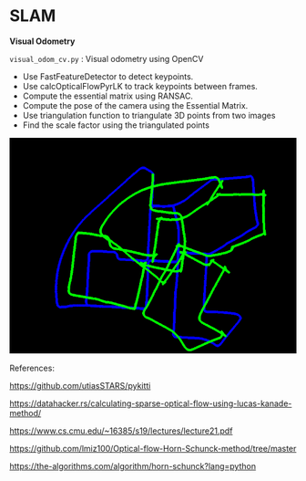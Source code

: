 # SLAM

**Visual Odometry**

`visual_odom_cv.py` : Visual odometry using OpenCV
- Use FastFeatureDetector to detect keypoints.
- Use calcOpticalFlowPyrLK to track keypoints between frames.
- Compute the essential matrix using RANSAC.
- Compute the pose of the camera using the Essential Matrix.
- Use triangulation function to triangulate 3D points from two images
- Find the scale factor using the triangulated points

![](map.png)

References:

https://github.com/utiasSTARS/pykitti

https://datahacker.rs/calculating-sparse-optical-flow-using-lucas-kanade-method/

https://www.cs.cmu.edu/~16385/s19/lectures/lecture21.pdf

https://github.com/lmiz100/Optical-flow-Horn-Schunck-method/tree/master

https://the-algorithms.com/algorithm/horn-schunck?lang=python